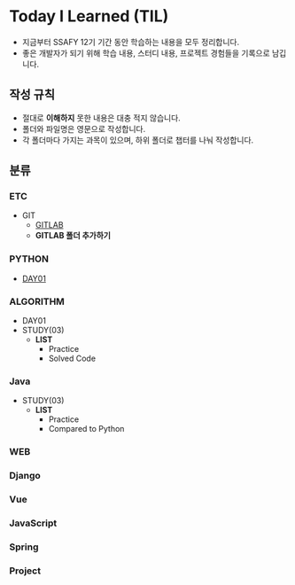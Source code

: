 # Today I Learned (TIL)
- 지금부터 SSAFY 12기 기간 동안 학습하는 내용을 모두 정리합니다.
- 좋은 개발자가 되기 위해 학습 내용, 스터디 내용, 프로젝트 경험들을 기록으로 남깁니다.

## 작성 규칙
- 절대로 **이해하지** 못한 내용은 대충 적지 않습니다.
- 폴더와 파일명은 영문으로 작성합니다.
- 각  폴더마다 가지는 과목이 있으며, 하위 폴더로 챕터를 나눠 작성합니다.


## 분류
### ETC
- GIT
  - [GITLAB](https://github.com/hyunheeya/TIL/tree/master/PYTHON) 
  - **GITLAB 폴더 추가하기**

### PYTHON

- [DAY01](https://github.com/hyunheeya/TIL/tree/master/PYTHON) 


### ALGORITHM
- DAY01
- STUDY(03)
  - **LIST**
    - Practice
    - Solved Code

### Java
- STUDY(03)
  - **LIST**
    - Practice
    - Compared to Python


### WEB


### Django


### Vue

### JavaScript

### Spring

### Project